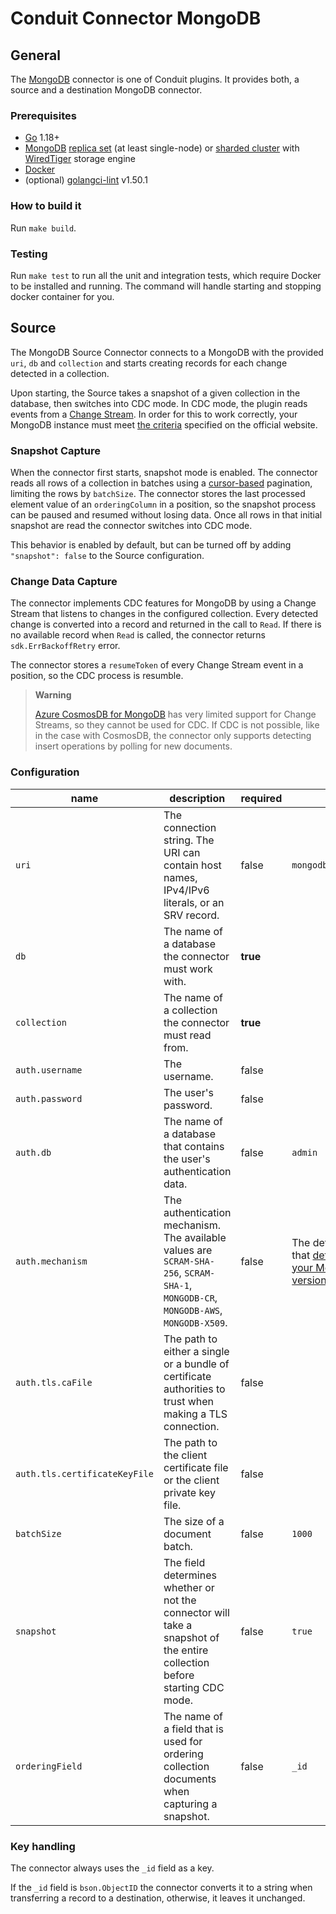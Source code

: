 # Conduit Connector MongoDB

## General

The [MongoDB](https://www.mongodb.com/) connector is one of Conduit plugins. It provides both, a source and a destination MongoDB connector.

### Prerequisites

- [Go](https://go.dev/) 1.18+
- [MongoDB](https://www.mongodb.com/) [replica set](https://www.mongodb.com/docs/manual/replication/) (at least single-node) or [sharded cluster](https://www.mongodb.com/docs/manual/sharding/) with [WiredTiger](https://www.mongodb.com/docs/manual/core/wiredtiger/) storage engine
- [Docker](https://www.docker.com/)
- (optional) [golangci-lint](https://github.com/golangci/golangci-lint) v1.50.1

### How to build it

Run `make build`.

### Testing

Run `make test` to run all the unit and integration tests, which require Docker to be installed and running. The command will handle starting and stopping docker container for you.

## Source

The MongoDB Source Connector connects to a MongoDB with the provided `uri`, `db` and `collection` and starts creating records for each change detected in a collection.

Upon starting, the Source takes a snapshot of a given collection in the database, then switches into CDC mode. In CDC mode, the plugin reads events from a [Change Stream](https://www.mongodb.com/docs/manual/changeStreams/). In order for this to work correctly, your MongoDB instance must meet [the criteria](https://www.mongodb.com/docs/manual/changeStreams/#availability) specified on the official website.

### Snapshot Capture

When the connector first starts, snapshot mode is enabled. The connector reads all rows of a collection in batches using a [cursor-based](https://www.mongodb.com/docs/drivers/go/current/fundamentals/crud/read-operations/cursor/) pagination,
limiting the rows by `batchSize`. The connector stores the last processed element value of an `orderingColumn` in a position, so the snapshot process can be paused and resumed without losing data. Once all rows in that initial snapshot are read the connector switches into CDC mode.

This behavior is enabled by default, but can be turned off by adding `"snapshot": false` to the Source configuration.

### Change Data Capture

The connector implements CDC features for MongoDB by using a Change Stream that listens to changes in the configured collection. Every detected change is converted into a record and returned in the call to `Read`. If there is no available record when `Read` is called, the connector returns `sdk.ErrBackoffRetry` error.

The connector stores a `resumeToken` of every Change Stream event in a position, so the CDC process is resumble.

> **Warning**
>
> [Azure CosmosDB for MongoDB](https://learn.microsoft.com/en-us/azure/cosmos-db/mongodb/change-streams) has very limited support for Change Streams, so they cannot be used for CDC.
> If CDC is not possible, like in the case with CosmosDB, the connector only supports detecting insert operations by polling for new documents.

### Configuration

| name                          | description                                                                                                                         | required | default                                                                                                                                                    |
| ----------------------------- | ----------------------------------------------------------------------------------------------------------------------------------- | -------- | ---------------------------------------------------------------------------------------------------------------------------------------------------------- |
| `uri`                         | The connection string. The URI can contain host names, IPv4/IPv6 literals, or an SRV record.                                        | false    | `mongodb://localhost:27017`                                                                                                                                |
| `db`                          | The name of a database the connector must work with.                                                                                | **true** |                                                                                                                                                            |
| `collection`                  | The name of a collection the connector must read from.                                                                              | **true** |                                                                                                                                                            |
| `auth.username`               | The username.                                                                                                                       | false    |                                                                                                                                                            |
| `auth.password`               | The user's password.                                                                                                                | false    |                                                                                                                                                            |
| `auth.db`                     | The name of a database that contains the user's authentication data.                                                                | false    | `admin`                                                                                                                                                    |
| `auth.mechanism`              | The authentication mechanism. The available values are `SCRAM-SHA-256`, `SCRAM-SHA-1`, `MONGODB-CR`, `MONGODB-AWS`, `MONGODB-X509`. | false    | The default mechanism that [defined depending on your MongoDB server version](https://www.mongodb.com/docs/drivers/go/current/fundamentals/auth/#default). |
| `auth.tls.caFile`             | The path to either a single or a bundle of certificate authorities to trust when making a TLS connection.                           | false    |                                                                                                                                                            |
| `auth.tls.certificateKeyFile` | The path to the client certificate file or the client private key file.                                                             | false    |                                                                                                                                                            |
| `batchSize`                   | The size of a document batch.                                                                                                       | false    | `1000`                                                                                                                                                     |
| `snapshot`                    | The field determines whether or not the connector will take a snapshot of the entire collection before starting CDC mode.           | false    | `true`                                                                                                                                                     |
| `orderingField`               | The name of a field that is used for ordering collection documents when capturing a snapshot.                                       | false    | `_id`                                                                                                                                                      |

### Key handling

The connector always uses the `_id` field as a key.

If the `_id` field is `bson.ObjectID` the connector converts it to a string when transferring a record to a destination, otherwise, it leaves it unchanged.
